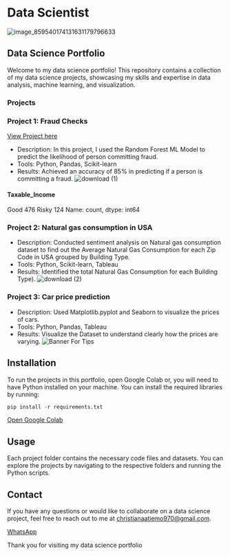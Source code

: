 # Data Scientist
![image_859540174131631179796633](https://github.com/Truth300/truth_data/assets/164891811/57688994-3269-41b6-afef-88d5d17d04ad)

## Data Science Portfolio

Welcome to my data science portfolio! This repository contains a collection of my data science projects, showcasing my skills and expertise in data analysis, machine learning, and visualization.

### Projects

### Project 1: Fraud Checks
[View Project here](https://github.com/Truth300/truth_data/blob/main/Fraud_Check.ipynb)
- Description: In this project, I used the Random Forest ML Model to predict the likelihood of person committing fraud.
- Tools: Python, Pandas, Scikit-learn
- Results: Achieved an accuracy of 85% in predicting if a person is committing a fraud.
![download (1)](https://github.com/Truth300/truth_data/assets/164891811/2cacdbdd-69d9-434b-a0d1-2f0f126adbad)

#### Taxable_Income
Good     476
Risky    124
Name: count, dtype: int64


### Project 2: Natural gas consumption in USA
- Description: Conducted sentiment analysis on Natural gas consumption dataset to find out the Average Natural Gas Consumption for each Zip Code in USA grouped by Building Type.
- Tools: Python, Scikit-learn, Tableau 
- Results: Identified the total Natural Gas Consumption for each Building Type).
![download (2)](https://github.com/Truth300/truth_data/assets/164891811/0621d3ff-944d-4487-b0a1-dda672c6d1cc)


### Project 3: Car price prediction 
- Description: Used Matplotlib.pyplot and Seaborn to visualize the prices of cars.
- Tools: Python, Pandas, Tableau 
- Results: Visualize the Dataset to understand clearly how the prices are varying.
![Banner For Tips](https://github.com/Truth300/truth_data/assets/164891811/162747f7-cb68-4448-bbb5-38730e613f06)


## Installation

To run the projects in this portfolio, open Google Colab or, you will need to have Python installed on your machine. You can install the required libraries by running:

``` python
pip install -r requirements.txt
```
[Open Google Colab](google.colab)


## Usage

Each project folder contains the necessary code files and datasets. You can explore the projects by navigating to the respective folders and running the Python scripts.

## Contact

If you have any questions or would like to collaborate on a data science project, feel free to reach out to me at [christianaatiemo970@gmail.com](mailto:christianaatiemo970@gmail.com).

[WhatsApp](https://wa.link/jx0h2v)

Thank you for visiting my data science portfolio 
